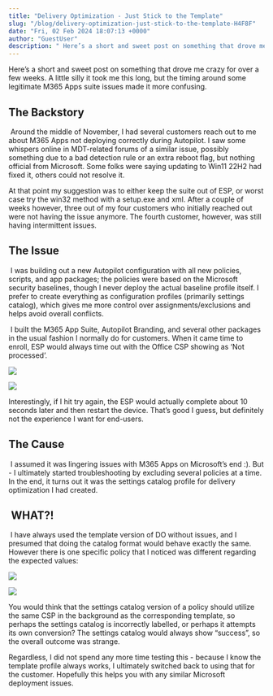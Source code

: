 ```yaml
---
title: "Delivery Optimization - Just Stick to the Template"
slug: "/blog/delivery-optimization-just-stick-to-the-template-H4F8F"
date: "Fri, 02 Feb 2024 18:07:13 +0000"
author: "GuestUser"
description: " Here’s a short and sweet post on something that drove me crazy for over a few weeks. A little silly it took me this long, but the timing around some legitimate M365 Apps suite issues made it more confusing.The Backstory&nbsp;Around the middle of November, I had several customers"
---
```


Here’s a short and sweet post on something that drove me crazy for over a few weeks. A little silly it took me this long, but the timing around some legitimate M365 Apps suite issues made it more confusing.

The Backstory
-------------

 Around the middle of November, I had several customers reach out to me about M365 Apps not deploying correctly during Autopilot. I saw some whispers online in MDT-related forums of a similar issue, possibly something due to a bad detection rule or an extra reboot flag, but nothing official from Microsoft. Some folks were saying updating to Win11 22H2 had fixed it, others could not resolve it.

At that point my suggestion was to either keep the suite out of ESP, or worst case try the win32 method with a setup.exe and xml. After a couple of weeks however, three out of my four customers who initially reached out were not having the issue anymore. The fourth customer, however, was still having intermittent issues.

The Issue
---------

 I was building out a new Autopilot configuration with all new policies, scripts, and app packages; the policies were based on the Microsoft security baselines, though I never deploy the actual baseline profile itself. I prefer to create everything as configuration profiles (primarily settings catalog), which gives me more control over assignments/exclusions and helps avoid overall conflicts.

 I built the M365 App Suite, Autopilot Branding, and several other packages in the usual fashion I normally do for customers. When it came time to enroll, ESP would always time out with the Office CSP showing as ‘Not processed’.

![](https://getrubixsitecms.blob.core.windows.net/public-assets/content/v1/5dd365a31aa1fd743bc30b8e/526e5cb7-a0b1-44e2-8eab-039134e7d0da/Picture1.png)

![](https://getrubixsitecms.blob.core.windows.net/public-assets/content/v1/5dd365a31aa1fd743bc30b8e/d4e0eac4-11e8-41b6-954b-a48797ded651/Picture2.png)

Interestingly, if I hit try again, the ESP would actually complete about 10 seconds later and then restart the device. That’s good I guess, but definitely not the experience I want for end-users.

The Cause
---------

 I assumed it was lingering issues with M365 Apps on Microsoft’s end :). But - I ultimately started troubleshooting by excluding several policies at a time. In the end, it turns out it was the settings catalog profile for delivery optimization I had created.

 WHAT?!
-------

 I have always used the template version of DO without issues, and I presumed that doing the catalog format would behave exactly the same. However there is one specific policy that I noticed was different regarding the expected values:

![](https://getrubixsitecms.blob.core.windows.net/public-assets/content/v1/5dd365a31aa1fd743bc30b8e/84753bcc-6056-48ee-88a3-e1782928c756/Picture3.png)

![](https://getrubixsitecms.blob.core.windows.net/public-assets/content/v1/5dd365a31aa1fd743bc30b8e/1ba9c619-4c75-4704-bede-499ba6153fdf/Picture4.png)

You would think that the settings catalog version of a policy should utilize the same CSP in the background as the corresponding template, so perhaps the settings catalog is incorrectly labelled, or perhaps it attempts its own conversion? The settings catalog would always show “success”, so the overall outcome was strange.

Regardless, I did not spend any more time testing this - because I know the template profile always works, I ultimately switched back to using that for the customer. Hopefully this helps you with any similar Microsoft deployment issues.